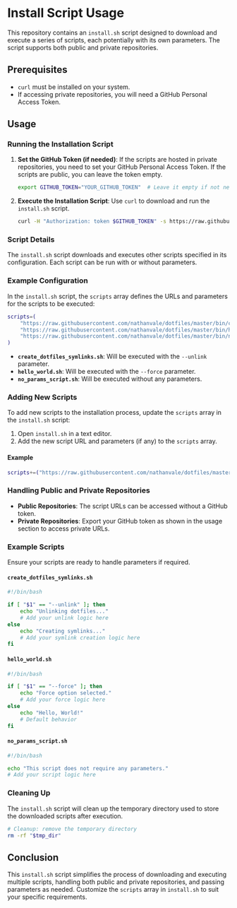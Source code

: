 
# Install Script Usage

This repository contains an `install.sh` script designed to download and execute a series of scripts, each potentially with its own parameters. The script supports both public and private repositories.

## Prerequisites

- `curl` must be installed on your system.
- If accessing private repositories, you will need a GitHub Personal Access Token.

## Usage

### Running the Installation Script

1. **Set the GitHub Token (if needed)**:
   If the scripts are hosted in private repositories, you need to set your GitHub Personal Access Token. If the scripts are public, you can leave the token empty.

   ```bash
   export GITHUB_TOKEN="YOUR_GITHUB_TOKEN"  # Leave it empty if not needed
   ```

2. **Execute the Installation Script**:
   Use `curl` to download and run the `install.sh` script.

   ```bash
   curl -H "Authorization: token $GITHUB_TOKEN" -s https://raw.githubusercontent.com/nathanvale/dotfiles/master/bin/install.sh | bash
   ```

### Script Details

The `install.sh` script downloads and executes other scripts specified in its configuration. Each script can be run with or without parameters.

### Example Configuration

In the `install.sh` script, the `scripts` array defines the URLs and parameters for the scripts to be executed:

```bash
scripts=(
    "https://raw.githubusercontent.com/nathanvale/dotfiles/master/bin/create_dotfiles_symlinks.sh|--unlink"
    "https://raw.githubusercontent.com/nathanvale/dotfiles/master/bin/hello_world.sh|--force"
    "https://raw.githubusercontent.com/nathanvale/dotfiles/master/bin/no_params_script.sh|"
)
```

- **`create_dotfiles_symlinks.sh`**: Will be executed with the `--unlink` parameter.
- **`hello_world.sh`**: Will be executed with the `--force` parameter.
- **`no_params_script.sh`**: Will be executed without any parameters.

### Adding New Scripts

To add new scripts to the installation process, update the `scripts` array in the `install.sh` script:

1. Open `install.sh` in a text editor.
2. Add the new script URL and parameters (if any) to the `scripts` array.

#### Example

```bash
scripts+=("https://raw.githubusercontent.com/nathanvale/dotfiles/master/bin/new_script.sh|--example-param")
```

### Handling Public and Private Repositories

- **Public Repositories**: The script URLs can be accessed without a GitHub token.
- **Private Repositories**: Export your GitHub token as shown in the usage section to access private URLs.

### Example Scripts

Ensure your scripts are ready to handle parameters if required.

#### `create_dotfiles_symlinks.sh`

```bash
#!/bin/bash

if [ "$1" == "--unlink" ]; then
    echo "Unlinking dotfiles..."
    # Add your unlink logic here
else
    echo "Creating symlinks..."
    # Add your symlink creation logic here
fi
```

#### `hello_world.sh`

```bash
#!/bin/bash

if [ "$1" == "--force" ]; then
    echo "Force option selected."
    # Add your force logic here
else
    echo "Hello, World!"
    # Default behavior
fi
```

#### `no_params_script.sh`

```bash
#!/bin/bash

echo "This script does not require any parameters."
# Add your script logic here
```

### Cleaning Up

The `install.sh` script will clean up the temporary directory used to store the downloaded scripts after execution.

```bash
# Cleanup: remove the temporary directory
rm -rf "$tmp_dir"
```

## Conclusion

This `install.sh` script simplifies the process of downloading and executing multiple scripts, handling both public and private repositories, and passing parameters as needed. Customize the `scripts` array in `install.sh` to suit your specific requirements.
